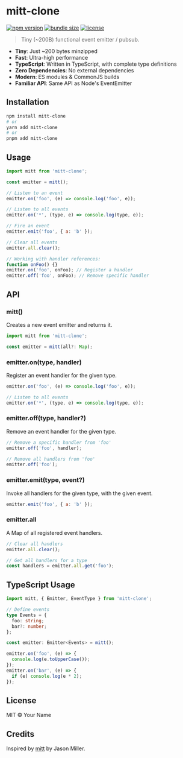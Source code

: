 # mitt-clone

[![npm version](https://img.shields.io/npm/v/mitt-clone.svg)](https://www.npmjs.com/package/mitt-clone)
[![bundle size](https://img.shields.io/bundlephobia/minzip/mitt-clone)](https://bundlephobia.com/package/mitt-clone)
[![license](https://img.shields.io/npm/l/mitt-clone)](https://github.com/yourusername/mitt-clone/blob/main/LICENSE)

> Tiny (~200B) functional event emitter / pubsub.

- **Tiny**: Just ~200 bytes minzipped
- **Fast**: Ultra-high performance
- **TypeScript**: Written in TypeScript, with complete type definitions
- **Zero Dependencies**: No external dependencies
- **Modern**: ES modules & CommonJS builds
- **Familiar API**: Same API as Node's EventEmitter

## Installation

```bash
npm install mitt-clone
# or
yarn add mitt-clone
# or
pnpm add mitt-clone
```

## Usage

```js
import mitt from 'mitt-clone';

const emitter = mitt();

// Listen to an event
emitter.on('foo', (e) => console.log('foo', e));

// Listen to all events
emitter.on('*', (type, e) => console.log(type, e));

// Fire an event
emitter.emit('foo', { a: 'b' });

// Clear all events
emitter.all.clear();

// Working with handler references:
function onFoo() {}
emitter.on('foo', onFoo); // Register a handler
emitter.off('foo', onFoo); // Remove specific handler
```

## API

### mitt()

Creates a new event emitter and returns it.

```js
import mitt from 'mitt-clone';

const emitter = mitt(all?: Map);
```

### emitter.on(type, handler)

Register an event handler for the given type.

```js
emitter.on('foo', (e) => console.log('foo', e));

// Listen to all events
emitter.on('*', (type, e) => console.log(type, e));
```

### emitter.off(type, handler?)

Remove an event handler for the given type.

```js
// Remove a specific handler from 'foo'
emitter.off('foo', handler);

// Remove all handlers from 'foo'
emitter.off('foo');
```

### emitter.emit(type, event?)

Invoke all handlers for the given type, with the given event.

```js
emitter.emit('foo', { a: 'b' });
```

### emitter.all

A Map of all registered event handlers.

```js
// Clear all handlers
emitter.all.clear();

// Get all handlers for a type
const handlers = emitter.all.get('foo');
```

## TypeScript Usage

```typescript
import mitt, { Emitter, EventType } from 'mitt-clone';

// Define events
type Events = {
  foo: string;
  bar?: number;
};

const emitter: Emitter<Events> = mitt();

emitter.on('foo', (e) => {
  console.log(e.toUpperCase());
});
emitter.on('bar', (e) => {
  if (e) console.log(e * 2);
});
```

## License

MIT © Your Name

## Credits

Inspired by [mitt](https://github.com/developit/mitt) by Jason Miller.
